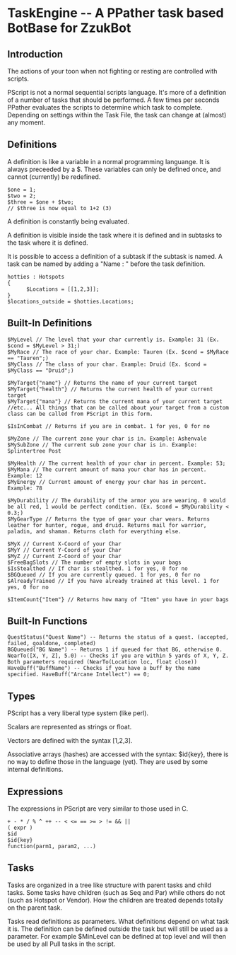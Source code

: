 # TaskEngine -- A PPather task based BotBase for ZzukBot

## Introduction
The actions of your toon when not fighting or resting are controlled with scripts.

PScript is not a normal sequential scripts language. It's more of a definition of a number of tasks that should be performed. A few times per seconds PPather evaluates the scripts to determine which task to complete. Depending on settings within the Task File, the task can change at (almost) any moment.

## Definitions
A definition is like a variable in a normal programming languange. It is always preceeded by a $. These variables can only be defined once, and cannot (currently) be redefined.

```
$one = 1;
$two = 2;
$three = $one + $two;
// $three is now equal to 1+2 (3)
```

A definition is constantly being evaluated.

A definition is visible inside the task where it is defined and in subtasks to the task where it is defined.

It is possible to access a definition of a subtask if the subtask is named. A task can be named by adding a "Name : " before the task definition.

```
hotties : Hotspots
{
      $Locations = [[1,2,3]];
}
$locations_outside = $hotties.Locations;
```

## Built-In Definitions
```
$MyLevel // The level that your char currently is. Example: 31 (Ex. $cond = $MyLevel > 31;)
$MyRace // The race of your char. Example: Tauren (Ex. $cond = $MyRace == "Tauren";)
$MyClass // The class of your char. Example: Druid (Ex. $cond = $MyClass == "Druid";)

$MyTarget{"name"} // Returns the name of your current target
$MyTarget{"health"} // Returns the current health of your current target
$MyTarget{"mana"} // Returns the current mana of your current target
//etc... All things that can be called about your target from a custom class can be called from PScript in this form.

$IsInCombat // Returns if you are in combat. 1 for yes, 0 for no

$MyZone // The current zone your char is in. Example: Ashenvale
$MySubZone // The current sub zone your char is in. Example: Splintertree Post

$MyHealth // The current health of your char in percent. Example: 53;
$MyMana // The current amount of mana your char has in percent. Example: 12
$MyEnergy // Current amount of energy your char has in percent. Example: 78

$MyDurability // The durability of the armor you are wearing. 0 would be all red, 1 would be perfect condition. (Ex. $cond = $MyDurability < 0.3;)
$MyGearType // Returns the type of gear your char wears. Returns leather for hunter, rogue, and druid. Returns mail for warrior, paladin, and shaman. Returns cloth for everything else.

$MyX // Current X-Coord of your Char
$MyY // Current Y-Coord of your Char
$MyZ // Current Z-Coord of your Char
$FreeBagSlots // The number of empty slots in your bags
$IsStealthed // If char is stealthed. 1 for yes, 0 for no
$BGQueued // If you are currently queued. 1 for yes, 0 for no
$AlreadyTrained // If you have already trained at this level. 1 for yes, 0 for no

$ItemCount{"Item"} // Returns how many of "Item" you have in your bags
```

## Built-In Functions
```
QuestStatus("Quest Name") -- Returns the status of a quest. (accepted, failed, goaldone, completed)
BGQueued("BG Name") -- Returns 1 if queued for that BG, otherwise 0.
NearTo([X, Y, Z], 5.0) -- Checks if you are within 5 yards of X, Y, Z. Both parameters required (NearTo(Location loc, float close))
HaveBuff("BuffName") -- Checks if you have a buff by the name specified. HaveBuff("Arcane Intellect") == 0;
```

## Types
PScript has a very liberal type system (like perl).

Scalars are represented as strings or float.

Vectors are defined with the syntax [1,2,3].

Associative arrays (hashes) are accessed with the syntax: $id{key}, there is no way to define those in the language (yet). They are used by some internal definitions.

## Expressions
The expressions in PScript are very similar to those used in C.
```
+ - * / % ^ ++ -- < <= == >= > != && || 
( expr )
$id
$id{key}
function(parm1, param2, ...)
```

## Tasks
Tasks are organized in a tree like structure with parent tasks and child tasks. Some tasks have children (such as Seq and Par) while others do not (such as Hotspot or Vendor). How the children are treated depends totally on the parent task.

Tasks read definitions as parameters. What definitions depend on what task it is. The definition can be defined outside the task but will still be used as a parameter. For example $MinLevel can be defined at top level and will then be used by all Pull tasks in the script.
